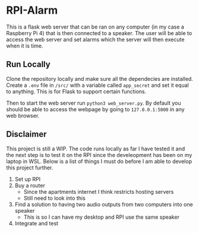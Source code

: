 # RPI-Alarm
This is a flask web server that can be ran on any computer (in my case a Raspberry Pi 4) that is then connected to a speaker. The user will be able to access the web server and set alarms which the server will then execute when it is time.

## Run Locally
Clone the repository locally and make sure all the dependecies are installed. Create a `.env` file in `/src/` with a variable called `app_secret` and set it equal to anything. This is for Flask to support certain functions.

Then to start the web server run `python3 web_server.py`. By default you should be able to access the webpage by going to `127.0.0.1:5000` in any web browser.

## Disclaimer
This project is still a WIP. The code runs locally as far I have tested it and the next step is to test it on the RPI since the develeopment has been on my laptop in WSL. Below is a list of things I must do before I am able to develop this project further.
1. Set up RPI
2. Buy a router 
    - Since the apartments internet I think restricts hosting servers 
    - Still need to look into this
3. Find a solution to having two audio outputs from two computers into one speaker
    - This is so I can have my desktop and RPI use the same speaker
4. Integrate and test


